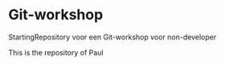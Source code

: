 # Git-workshop
StartingRepository voor een Git-workshop voor non-developer

This is the repository of Paul
